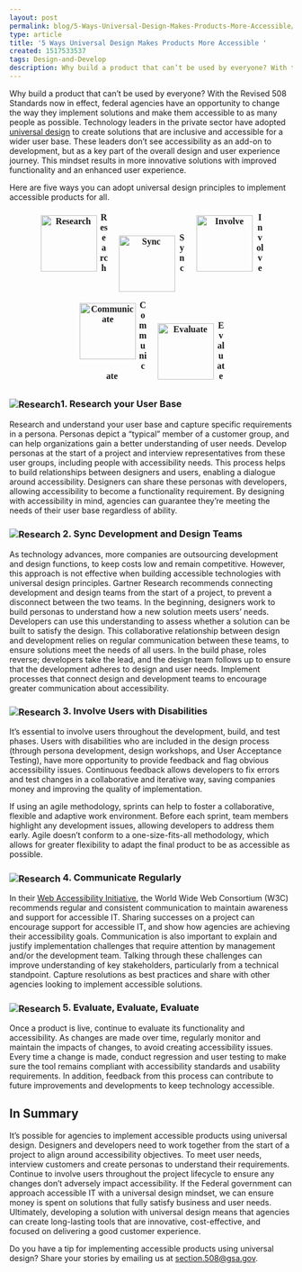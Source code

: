 ```yaml
---
layout: post
permalink: blog/5-Ways-Universal-Design-Makes-Products-More-Accessible/
type: article
title: '5 Ways Universal Design Makes Products More Accessible '
created: 1517533537
tags: Design-and-Develop
description: Why build a product that can’t be used by everyone? With the <a href="https://www.access-board.gov/guidelines-and-standards/communications-and-it/about-the-ict-refresh/overview-of-the-final-rule" aria-label="Revised 508 Standards link">Revised 508 Standards</a> now in effect, federal agencies have an opportunity to change the way they implement solutions and make them accessible to as many people as possible.
---
```


Why build a product that can’t be used by everyone? With the Revised 508 Standards now in effect, federal agencies have an opportunity to change the way they implement solutions and make them accessible to as many people as possible. Technology leaders in the private sector have adopted [universal design][1] to create solutions that are inclusive and accessible for a wider user base. These leaders don’t see accessibility as an add-on to development, but as a key part of the overall design and user experience journey. This mindset results in more innovative solutions with improved functionality and an enhanced user experience.

Here are five ways you can adopt universal design principles to implement accessible products for all.

<div class="grid-row" style="text-align:center;">
  <figure class="desktop:grid-col-2 tablet:grid-col-2 mobile:grid-col-6" style="width:125px;display:inline-block;padding:0px;margin:5px;font-size: 12pt; font-family: Verdana;font-weight:bold;"><img alt="Research" src="https://assets.section508.gov/files/5_Ways_Research_Icon.png?itok=1FE6uYw6" style="width: 100px; height: 100px; border-width: 0px; border-style: solid; padding: 5px; float:left;" /> Research</figure> <figure class="desktop:grid-col-2 tablet:grid-col-2 mobile:grid-col-6" style="width:125px;display:inline-block;padding:0px;margin:5px;font-size: 12pt; font-family: Verdana;font-weight:bold;"><img alt="Sync" src="https://assets.section508.gov/files/5_Ways_sync_Icon.png?itok=1FE6uYw6" style="width: 100px; height: 100px; border-width: 0px; border-style: solid; padding: 5px; float: left;float:left;" /> Sync</figure> <figure class="desktop:grid-col-2 tablet:grid-col-2 mobile:grid-col-6" style="width:125px;display:inline-block;padding:0px;margin:5px;font-size: 12pt; font-family: Verdana;font-weight:bold;"><img alt="Involve" src="https://assets.section508.gov/files/5_Ways_Involve_Icon.png?itok=1FE6uYw6" style="width: 100px; height: 100px; border-width: 0px; border-style: solid; padding:5px;float:left;float:left;" /> Involve</figure> <figure class="desktop:grid-col-2 tablet:grid-col-2 mobile:grid-col-6" style="width:125px;display:inline-block;padding:0px;margin:5px;font-size: 12pt; font-family: Verdana;font-weight:bold;"><img alt="Communicate" src="https://assets.section508.gov/files/5_Ways_Communicate_Icon.png?itok=1FE6uYw6" style="width: 100px; height: 100px; border-width: 0px; border-style: solid; padding: 5px;float:left;float:left;" /> Communicate</figure> <figure class="desktop:grid-col-2 tablet:grid-col-2 mobile:grid-col-6" style="width:125px;display:inline-block;padding:0px;margin:5px;font-size: 12pt; font-family: Verdana;font-weight:bold;"><img alt="Evaluate" src="https://assets.section508.gov/files/5_Ways_Evaluate_Icon.png?itok=1FE6uYw6" style="width: 100px; height: 100px; border-width: 0px; border-style: solid; padding: 5px;float:left;float:left;" /> Evaluate</figure>
</div>

<div>
  <h3>
    <img style="vertical-align:middle;" alt="Research" src="https://assets.section508.gov/files/5_Ways_Research_Icon.png" />1. Research your User Base
  </h3>
</div>

Research and understand your user base and capture specific requirements in a persona. Personas depict a “typical” member of a customer group, and can help organizations gain a better understanding of user needs. Develop personas at the start of a project and interview representatives from these user groups, including people with accessibility needs. This process helps to build relationships between designers and users, enabling a dialogue around accessibility. Designers can share these personas with developers, allowing accessibility to become a functionality requirement. By designing with accessibility in mind, agencies can guarantee they’re meeting the needs of their user base regardless of ability.

<div>
  <h3>
    <img style="vertical-align:middle;" alt="Research" src="https://assets.section508.gov/files/5_Ways_sync_Icon.png" /> 2. Sync Development and Design Teams
  </h3>
</div>

As technology advances, more companies are outsourcing development and design functions, to keep costs low and remain competitive. However, this approach is not effective when building accessible technologies with universal design principles. Gartner Research recommends connecting development and design teams from the start of a project, to prevent a disconnect between the two teams. In the beginning, designers work to build personas to understand how a new solution meets users’ needs. Developers can use this understanding to assess whether a solution can be built to satisfy the design. This collaborative relationship between design and development relies on regular communication between these teams, to ensure solutions meet the needs of all users. In the build phase, roles reverse; developers take the lead, and the design team follows up to ensure that the development adheres to design and user needs. Implement processes that connect design and development teams to encourage greater communication about accessibility.

<div>
  <h3>
    <img style="vertical-align:middle;" alt="Research" src="https://assets.section508.gov/files/5_Ways_Involve_Icon.png" /> 3. Involve Users with Disabilities
  </h3>
</div>

It’s essential to involve users throughout the development, build, and test phases. Users with disabilities who are included in the design process (through persona development, design workshops, and User Acceptance Testing), have more opportunity to provide feedback and flag obvious accessibility issues. Continuous feedback allows developers to fix errors and test changes in a collaborative and iterative way, saving companies money and improving the quality of implementation.

If using an agile methodology, sprints can help to foster a collaborative, flexible and adaptive work environment. Before each sprint, team members highlight any development issues, allowing developers to address them early. Agile doesn’t conform to a one-size-fits-all methodology, which allows for greater flexibility to adapt the final product to be as accessible as possible.

<div>
  <h3>
    <img style="vertical-align:middle;" alt="Research" src="https://assets.section508.gov/files/5_Ways_Communicate_Icon.png" /> 4. Communicate Regularly
  </h3>
</div>

In their [Web Accessibility Initiative][2], the World Wide Web Consortium (W3C) recommends regular and consistent communication to maintain awareness and support for accessible IT. Sharing successes on a project can encourage support for accessible IT, and show how agencies are achieving their accessibility goals. Communication is also important to explain and justify implementation challenges that require attention by management and/or the development team. Talking through these challenges can improve understanding of key stakeholders, particularly from a technical standpoint. Capture resolutions as best practices and share with other agencies looking to implement accessible solutions.

<div>
  <h3>
    <img style="vertical-align:middle;" alt="Research" src="https://assets.section508.gov/files/5_Ways_Evaluate_Icon.png" /> 5. Evaluate, Evaluate, Evaluate
  </h3>
</div>

Once a product is live, continue to evaluate its functionality and accessibility. As changes are made over time, regularly monitor and maintain the impacts of changes, to avoid creating accessibility issues. Every time a change is made, conduct regression and user testing to make sure the tool remains compliant with accessibility standards and usability requirements. In addition, feedback from this process can contribute to future improvements and developments to keep technology accessible.

## In Summary

It’s possible for agencies to implement accessible products using universal design. Designers and developers need to work together from the start of a project to align around accessibility objectives. To meet user needs, interview customers and create personas to understand their requirements. Continue to involve users throughout the project lifecycle to ensure any changes don’t adversely impact accessibility. If the Federal government can approach accessible IT with a universal design mindset, we can ensure money is spent on solutions that fully satisfy business and user needs. Ultimately, developing a solution with universal design means that agencies can create long-lasting tools that are innovative, cost-effective, and focused on delivering a good customer experience.

  


Do you have a tip for implementing accessible products using universal design? Share your stories by emailing us at <section.508@gsa.gov>.

 [1]: https://www.section508.gov/develop/universal-design/
 [2]: https://www.w3.org/WAI/impl/implement